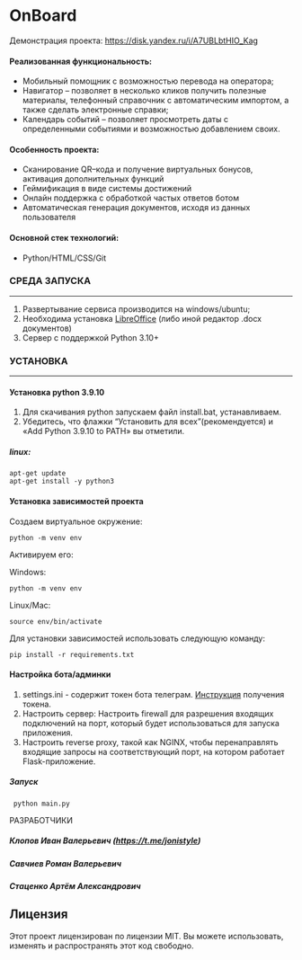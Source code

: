 # OnBoard
Демонстрация проекта:
https://disk.yandex.ru/i/A7UBLbtHIO_Kag

#### Реализованная функциональность:

* Мобильный помощник с возможностью перевода на оператора;
* Навигатор – позволяет в несколько кликов получить полезные материалы, телефонный справочник с автоматическим импортом, а также сделать электронные справки;
* Календарь событий – позволяет просмотреть даты с определенными событиями и возможностью добавлением своих.

#### Особенность проекта:

* Сканирование QR–кода  и получение виртуальных бонусов, активация дополнительных функций
* Геймификация в виде системы достижений
* Онлайн поддержка с обработкой частых ответов ботом
* Автоматическая генерация документов, исходя из данных пользователя

#### Основной стек технологий:

* Python/HTML/CSS/Git 
### СРЕДА ЗАПУСКА
  ***
  1. Развертывание сервиса производится на windows/ubuntu;
  2. Необходима установка [LibreOffice](https://www.libreoffice.org/download/download-libreoffice/) (либо иной редактор .docx документов)
  3. Сервер с поддержкой Python 3.10+

### УСТАНОВКА
  ***
  #### Установка python 3.9.10
  1. Для скачивания python запускаем файл install.bat, устанавливаем.
  2. Убедитесь, что флажки “Установить для всех”(рекомендуется) и «Add Python 3.9.10 to PATH» вы отметили.
##### linux:
```
apt-get update
apt-get install -y python3
```
  #### Установка зависимостей проекта
  Создаем виртуальное окружение:
  ```
  python -m venv env
  ```
  Активируем его:
  
  Windows:
  ```
  python -m venv env
  ```
  Linux/Mac:
  ```
  source env/bin/activate
  ```
  
  Для установки зависимостей использовать следующую команду: 
  ```
  pip install -r requirements.txt
  ```
 #### Настройка бота/админки
 
 1. settings.ini - содержит токен бота телеграм. [Инструкция](https://boto.agency/blog/kak-polychit-api-token-telegram/) получения токена.
 2. Настроить сервер: Настроить firewall для разрешения входящих подключений на порт, который будет использоваться для запуска приложения.
 3. Настроить reverse proxy, такой как NGINX, чтобы перенаправлять входящие запросы на соответствующий порт, на котором работает Flask-приложение.
 ##### Запуск
 ```
  python main.py
  ```
 
 РАЗРАБОТЧИКИ
 #####  Клопов Иван Валерьевич (https://t.me/jonistyle)
 #####  Савчиев Роман Валерьевич 
 #####  Стаценко Артём Александрович 

## Лицензия
Этот проект лицензирован по лицензии MIT. Вы можете использовать, изменять и распространять этот код свободно.
    
   



